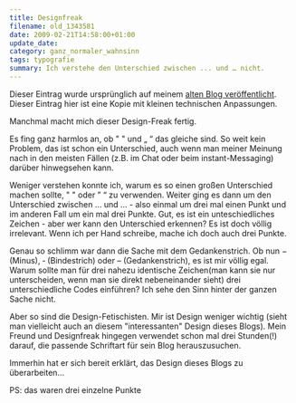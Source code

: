 ```yaml
---
title: Designfreak
filename: old_1343581
date: 2009-02-21T14:58:00+01:00
update_date:
category: ganz_normaler_wahnsinn
tags: typografie
summary: Ich verstehe den Unterschied zwischen ... und … nicht.
---
```

Dieser Eintrag wurde ursprünglich auf meinem [alten Blog veröffentlicht](https://stu.blogger.de/stories/1343581/). Dieser Eintrag hier ist eine Kopie mit kleinen technischen Anpassungen.

Manchmal macht mich dieser Design-Freak fertig.

Es fing ganz harmlos an, ob " " und &bdquo; &ldquo; das gleiche sind. So weit kein Problem, das ist schon ein Unterschied, auch wenn man meiner Meinung nach in den meisten Fällen (z.B. im Chat oder beim instant-Messaging) darüber hinwegsehen kann.

Weniger verstehen konnte ich, warum es so einen großen Unterschied machen sollte, " " oder &rdquo; &ldquo; zu verwenden. Weiter ging es dann um den Unterschied zwischen ... und &#8230; - also einmal um drei mal einen Punkt und im anderen Fall um ein mal drei Punkte. Gut, es ist ein unteschiedliches Zeichen - aber wer kann den Unterschied erkennen? Es ist doch völlig irrelevant. Wenn ich per Hand schreibe, mache ich doch auch drei Punkte.

Genau so schlimm war dann die Sache mit dem Gedankenstrich. Ob nun &#8722; (Minus), &#8208; (Bindestrich) oder &ndash; (Gedankenstrich), es ist mir völlig egal. Warum sollte man für drei nahezu identische Zeichen(man kann sie nur unterscheiden, wenn man sie direkt nebeneinander sieht) drei unterschiedliche Codes einführen? Ich sehe den Sinn hinter der ganzen Sache nicht.

Aber so sind die Design-Fetischisten. Mir ist Design weniger wichtig (sieht man vielleicht auch an diesem "interessanten" Design dieses Blogs). Mein Freund und Designfreak hingegen verwendet schon mal drei Stunden(!) darauf, die passende Schriftart für sein Blog herauszusuchen.

Immerhin hat er sich bereit erklärt, das Design dieses Blogs zu überarbeiten...

PS: das waren drei einzelne Punkte
